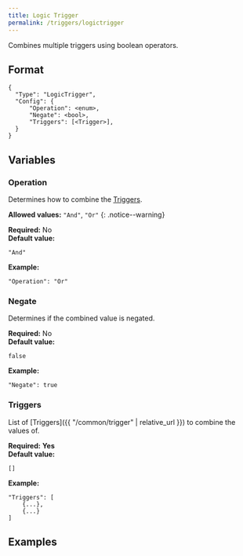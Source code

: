 ```yaml
---
title: Logic Trigger
permalink: /triggers/logictrigger
---
```


Combines multiple triggers using boolean operators.

## Format

~~~
{
  "Type": "LogicTrigger",
  "Config": {
      "Operation": <enum>,
      "Negate": <bool>,
      "Triggers": [<Trigger>],
  }
}
~~~

## Variables

### Operation
<div class="variable-block" markdown="block">

Determines how to combine the [Triggers](#triggers).

**Allowed values:** `"And"`, `"Or"`
{: .notice--warning}

**Required:** No<br>
**Default value:**
~~~
"And"
~~~
**Example:**
~~~
"Operation": "Or"
~~~

</div>

### Negate
<div class="variable-block" markdown="block">

Determines if the combined value is negated.

**Required:** No<br>
**Default value:**
~~~
false
~~~
**Example:**
~~~
"Negate": true
~~~

</div>

### Triggers
<div class="variable-block" markdown="block">

List of [Triggers]({{ "/common/trigger" | relative_url }}) to combine the values of.

**Required:** **Yes**<br>
**Default value:**
~~~
[]
~~~
**Example:**
~~~
"Triggers": [
    {...},
    {...}
]
~~~

</div>

## Examples
~~~ json
~~~